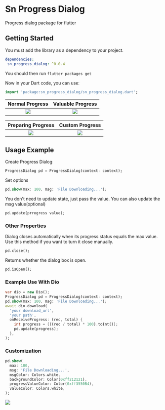 # Sn Progress Dialog

Progress dialog package for flutter

## Getting Started

You must add the library as a dependency to your project.
```yaml
dependencies:
 sn_progress_dialog: ^0.0.4
```

You should then run `flutter packages get`

Now in your Dart code, you can use:

```dart
import 'package:sn_progress_dialog/sn_progress_dialog.dart';
```

 Normal Progress          |  Valuable Progress
:-------------------------:|:-------------------------:
![](https://github.com/emreesen27/Flutter-Progress-Dialog/blob/assets/normal.gif?raw=true) | ![](https://github.com/emreesen27/Flutter-Progress-Dialog/blob/assets/valuable.gif?raw=true)

 Preparing Progress          |  Custom Progress
:-------------------------:|:-------------------------:
![](https://github.com/emreesen27/Flutter-Progress-Dialog/blob/assets/preparing.gif?raw=true) | ![](https://github.com/emreesen27/Flutter-Progress-Dialog/blob/assets/custom.gif?raw=true)

## Usage Example

Create Progress Dialog

```dart
ProgressDialog pd = ProgressDialog(context: context);
```
Set options

```dart
pd.show(max: 100, msg: 'File Downloading...');
```

You don't need to update state, just pass the value.
You can also update the msg value(optional)
 
```dart
pd.update(prrogress value);
```

### Other Properties

Dialog closes automatically when its progress status equals the max value.
Use this method if you want to turn it close manually.

```dart
pd.close();
```
Returns whether the dialog box is open.

```dart
pd.isOpen();
```

### Example Use With Dio

```dart 
var dio = new Dio();
ProgressDialog pd = ProgressDialog(context: context);
pd.show(max: 100, msg: 'File Downloading...');
await dio.download(
  'your download_url',
  'your path',
  onReceiveProgress: (rec, total) {
    int progress = (((rec / total) * 100).toInt());
    pd.update(progress);
  },
);
```

### Customization

```dart
pd.show(
  max: 100,
  msg: 'File Downloading...',
  msgColor: Colors.white,
  backgroundColor: Color(0xff212121),
  progressValueColor: Color(0xff3550B4),
  valueColor: Colors.white,
);
```
<img src='https://github.com/emreesen27/Flutter-Progress-Dialog/blob/assets/egs.png?raw=true'/>
